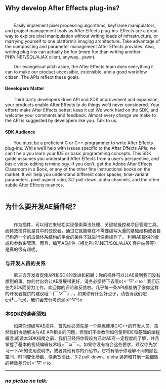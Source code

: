 ## Why develop After Effects plug-ins?

<br>
&#160;&#160;&#160;&#160;&#160;&#160;
Easily implement pixel processing algorithms, keyframe manipulators, and project management tools as After Effects plug-ins. Effects are a great way to explore pixel manipulation without writing loads of infrastructure, or marrying yourself to one platform’s imaging architecture. Take advantage of the compositing and parameter management After Effects provides. Also, writing plug-ins can actually be fun (more fun than writing another PHP/.NET/SQL/AJAX client, anyway...yawn).

&#160;&#160;&#160;&#160;&#160;&#160;
Our evangelical pitch aside, the After Effects team does everything it can to make our product accessible, extensible, and a good workflow citizen. The APIs reflect these goals.

#### Developers Matter

&#160;&#160;&#160;&#160;&#160;&#160;
Third party developers drive API and SDK improvement and expansion; your products enable After Effects to do things we’d never considered. Your efforts make After Effects better; keep it up!
We work hard on the SDK, and welcome your comments and feedback. Almost every change we make to the API is suggested by developers like you. Talk to us.

#### SDK Audience

&#160;&#160;&#160;&#160;&#160;&#160;
You must be a proficient C or C++ programmer to write After Effects plug-ins. While we’ll help with issues specific to the After Effects APIs, we can’t help you learn your IDE or basic programming concepts.
This SDK guide assumes you understand After Effects from a user’s perspective, and basic video editing terminology. If you don’t, get the Adobe After Effects Classroom in a Book, or any of the other fine instructional books on the market. It will help you understand different color spaces, time-variant parameters, pixel aspect ratio, 3:2 pull-down, alpha channels, and the other subtle After Effects nuances.

***
## 为什么要开发AE插件呢?

<br>
&#160;&#160;&#160;&#160;&#160;&#160;
作为插件，可以用它来轻松实现像素算法处理、关键帧操控和项目管理工具。而特效插件就是其中的佼佼者，通过它就能够在不需要编写大量的基础结构或者自己构造一个的成像体系结构的平台的条件下就进行像素操作了。
利用AE提供的合成和参数来管理。而且，编写AE插件（相比PHP/.NET/SQL/AJAX 客户端等等）是真的很有趣呢。

### 与开发人员的关系

&#160;&#160;&#160;&#160;&#160;&#160;
第三方开发者促使API和SDK的改进和拓展；你的插件可以让AE做到我们没有想到的事。你的付出会让AE发展得更好，请务必坚持下去哦o(〃'▽'〃)o！我们正在为SDk而努力工作，欢迎你的评论和反馈啦。几乎每一条API都接纳了像你这样的开发者提供的建议哦╰(￣▽￣)╭，如果你有什么好点子，请告诉我们吧ლ(╹◡╹ლ)，我们会充分考虑滴o(^▽^)o

### 本SDK的读者须知

&#160;&#160;&#160;&#160;&#160;&#160;
如果你想编写AE插件，首先你必须先是一个熟练使用C/C++的开发人员。虽然我们协助解决与AE API相关的问题，但我们不会教你如何使用IDE和基础的编程概念.阅读本SDK指南之前，我们已经将你假设为已对AE有一定程度的了解，并且掌握了基本的视频编辑技术哦=￣ω￣=。如果你没有符合这些要求，建议你先学习一下AE的使用说明书，或者其他有序的介绍书。它将有助于你理解不同的颜色空间、时间变化参数、像素宽高比、3:2 pull-down、alpha 通道和其他一些细微的特效差异o(〃'▽'〃)o。

***
### *no pictue no talk:*
